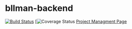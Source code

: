 # bllman-backend
[![Build Status](https://travis-ci.org/Khalid-Nowaf/bllman-backend.svg?branch=master)](https://travis-ci.org/Khalid-Nowaf/bllman-backend)
[![Coverage Status](https://coveralls.io/repos/github/Khalid-Nowaf/bllman-backend/badge.svg?branch=master)
[Project Managment Page](https://tree.taiga.io/project/khalid_ng-bllman)
